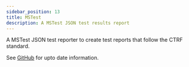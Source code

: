 ```yaml
---
sidebar_position: 13
title: MSTest
description: A MSTest JSON test results report
---
```


A MSTest JSON test reporter to create test reports that follow the CTRF standard.

See [GitHub](https://github.com/ctrf-io/dotnet-ctrf-json-reporter) for upto date information.

